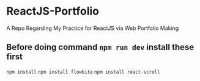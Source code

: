 # ReactJS-Portfolio
 A Repo Regarding My Practice for ReactJS via Web Portfolio Making

## Before doing command `npm run dev` install these first

`npm install`
`npm install flowbite`
`npm install react-scroll`
